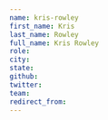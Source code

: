 ```yaml
---
name: kris-rowley
first_name: Kris
last_name: Rowley
full_name: Kris Rowley
role: 
city: 
state: 
github: 
twitter: 
team: 
redirect_from: 
---
```

